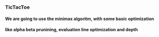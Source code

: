### TicTacToe
#### We are going to use the minimax algoritm, with some basic optimization
#### like alpha beta prunining, evaluation line optimization and depth
